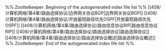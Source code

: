 %% Zoottelkeeper: Beginning of the autogenerated index file list  %%
 [[408/计算机网络/第4章/路由选择协议/边界网关协议BGP|边界网关协议BGP]]
 [[408/计算机网络/第4章/路由选择协议/开放最短路径优先OSPF|开放最短路径优先OSPF]]
 [[408/计算机网络/第4章/路由选择协议/路由信息协议RIP|路由信息协议RIP]]
 [[408/计算机网络/第4章/路由选择协议/路由选择协议|路由选择协议]]
 [[408/计算机网络/第4章/路由选择协议/路由选择协议概述|路由选择协议概述]]
%% Zoottelkeeper: End of the autogenerated index file list  %%
